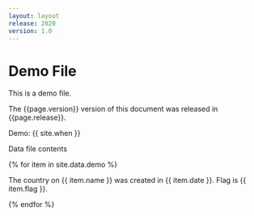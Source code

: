 ```yaml
---
layout: layout
release: 2020
version: 1.0
---
```


# Demo File

This is a demo file.

The {{page.version}} version of this document was released in {{page.release}}.

Demo: {{ site.when }}

Data file contents

{% for item in site.data.demo %}

The country on {{ item.name }} was created in {{ item.date }}. Flag is {{ item.flag }}.

{% endfor %}



